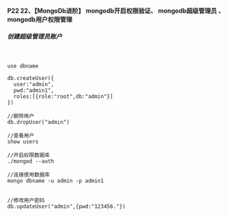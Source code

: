 #### P22 22、【MongoDb进阶】 mongodb开启权限验证、 mongodb超级管理员 、mongodb用户权限管理



##### 创建超级管理员账户

```


use dbname 

db.createUser({
  user:"admin",
  pwd:"admin1",
  roles:[{role:"root",db:"admin"}]
})

//删除用户
db.dropUser("admin")

//查看用户
show users

//开启权限数据库
./mongod --auth

//连接使用数据库
mongo dbname -u admin -p admin1


//修改用户密码
db.updateUser("admin",{pwd:"123456."})

```

